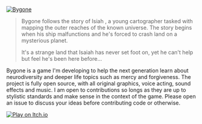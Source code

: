 [![Bygone](https://github.com/saricden/bygone/assets/7004280/7bf81078-7823-4d0c-86f4-400e884dd252)](https://saricden.itch.io/bygone)

> Bygone follows the story of Isiah , a young cartographer tasked with mapping the outer reaches of the known universe.  The story begins when his ship malfunctions and he's forced to crash land on a mysterious planet.
> 
> It's a strange land that Isaiah has never set foot on, yet he can't help but feel he's been here before...

Bygone is a game I'm developing to help the next generation learn about neurodiversity and deeper life topics such as mercy and forgiveness. The project is fully open source, with all original graphics, voice acting, sound effects and music. I am open to contributions so longs as they are up to stylistic standards and make sense in the context of the game. Please open an issue to discuss your ideas before contributing code or otherwise.

[![Play on Itch.io](https://github.com/saricden/bygone/assets/7004280/063e8e43-c8e0-417d-a1fe-b6cfc1860412)](https://saricden.itch.io/bygone)
